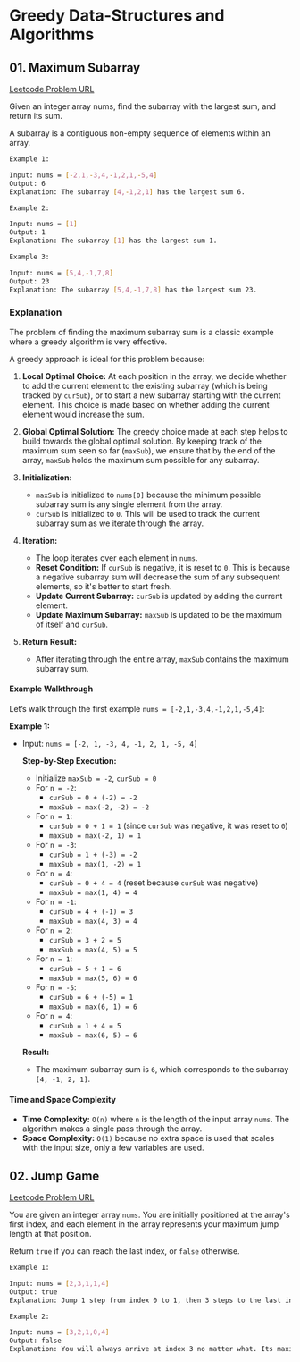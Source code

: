# Greedy Data-Structures and Algorithms

## 01. Maximum Subarray

[Leetcode Problem URL](https://leetcode.com/problems/maximum-subarray/description/)

Given an integer array nums, find the subarray with the largest sum, and return its sum.

A subarray is a contiguous non-empty sequence of elements within an array.

```bash
Example 1:

Input: nums = [-2,1,-3,4,-1,2,1,-5,4]
Output: 6
Explanation: The subarray [4,-1,2,1] has the largest sum 6.
```

```bash
Example 2:

Input: nums = [1]
Output: 1
Explanation: The subarray [1] has the largest sum 1.
```

```bash
Example 3:

Input: nums = [5,4,-1,7,8]
Output: 23
Explanation: The subarray [5,4,-1,7,8] has the largest sum 23.
```

### Explanation

The problem of finding the maximum subarray sum is a classic example where a greedy algorithm is very effective.

A greedy approach is ideal for this problem because:

1. **Local Optimal Choice:** At each position in the array, we decide whether to add the current element to the existing subarray (which is being tracked by `curSub`), or to start a new subarray starting with the current element. This choice is made based on whether adding the current element would increase the sum.
2. **Global Optimal Solution:** The greedy choice made at each step helps to build towards the global optimal solution. By keeping track of the maximum sum seen so far (`maxSub`), we ensure that by the end of the array, `maxSub` holds the maximum sum possible for any subarray.

3. **Initialization:**

   - `maxSub` is initialized to `nums[0]` because the minimum possible subarray sum is any single element from the array.
   - `curSub` is initialized to `0`. This will be used to track the current subarray sum as we iterate through the array.

4. **Iteration:**

   - The loop iterates over each element in `nums`.
   - **Reset Condition:** If `curSub` is negative, it is reset to `0`. This is because a negative subarray sum will decrease the sum of any subsequent elements, so it's better to start fresh.
   - **Update Current Subarray:** `curSub` is updated by adding the current element.
   - **Update Maximum Subarray:** `maxSub` is updated to be the maximum of itself and `curSub`.

5. **Return Result:**
   - After iterating through the entire array, `maxSub` contains the maximum subarray sum.

#### Example Walkthrough

Let’s walk through the first example `nums = [-2,1,-3,4,-1,2,1,-5,4]`:

**Example 1:**

- Input: `nums = [-2, 1, -3, 4, -1, 2, 1, -5, 4]`

  **Step-by-Step Execution:**

  - Initialize `maxSub = -2`, `curSub = 0`
  - For `n = -2`:
    - `curSub = 0 + (-2) = -2`
    - `maxSub = max(-2, -2) = -2`
  - For `n = 1`:
    - `curSub = 0 + 1 = 1` (since `curSub` was negative, it was reset to `0`)
    - `maxSub = max(-2, 1) = 1`
  - For `n = -3`:
    - `curSub = 1 + (-3) = -2`
    - `maxSub = max(1, -2) = 1`
  - For `n = 4`:
    - `curSub = 0 + 4 = 4` (reset because `curSub` was negative)
    - `maxSub = max(1, 4) = 4`
  - For `n = -1`:
    - `curSub = 4 + (-1) = 3`
    - `maxSub = max(4, 3) = 4`
  - For `n = 2`:
    - `curSub = 3 + 2 = 5`
    - `maxSub = max(4, 5) = 5`
  - For `n = 1`:
    - `curSub = 5 + 1 = 6`
    - `maxSub = max(5, 6) = 6`
  - For `n = -5`:
    - `curSub = 6 + (-5) = 1`
    - `maxSub = max(6, 1) = 6`
  - For `n = 4`:
    - `curSub = 1 + 4 = 5`
    - `maxSub = max(6, 5) = 6`

  **Result:**

  - The maximum subarray sum is `6`, which corresponds to the subarray `[4, -1, 2, 1]`.

#### Time and Space Complexity

- **Time Complexity:** `O(n)` where `n` is the length of the input array `nums`. The algorithm makes a single pass through the array.
- **Space Complexity:** `O(1)` because no extra space is used that scales with the input size, only a few variables are used.

## 02. Jump Game

[Leetcode Problem URL](https://leetcode.com/problems/jump-game/description/)

You are given an integer array `nums`. You are initially positioned at the array's first index, and each element in the array represents your maximum jump length at that position.

Return `true` if you can reach the last index, or `false` otherwise.

```bash
Example 1:

Input: nums = [2,3,1,1,4]
Output: true
Explanation: Jump 1 step from index 0 to 1, then 3 steps to the last index.
```

```bash
Example 2:

Input: nums = [3,2,1,0,4]
Output: false
Explanation: You will always arrive at index 3 no matter what. Its maximum jump length is 0, which makes it impossible to reach the last index.
```
